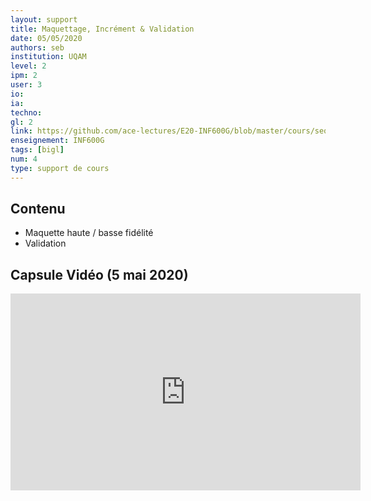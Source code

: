 ```yaml
---
layout: support
title: Maquettage, Incrément & Validation
date: 05/05/2020
authors: seb
institution: UQAM
level: 2
ipm: 2
user: 3
io: 
ia: 
techno: 
gl: 2
link: https://github.com/ace-lectures/E20-INF600G/blob/master/cours/seq1/Seq1_Part4.pdf
enseignement: INF600G
tags: [bigl]
num: 4
type: support de cours
---
```


## Contenu 

- Maquette haute / basse fidélité
- Validation

## Capsule Vidéo (5 mai 2020)

<iframe width="560" height="315" src="https://www.youtube.com/embed/OmJGluDV3rc" frameborder="0" allow="accelerometer; autoplay; encrypted-media; gyroscope; picture-in-picture" allowfullscreen></iframe>